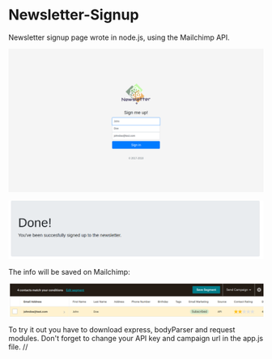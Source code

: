 # Newsletter-Signup
Newsletter signup page wrote in node.js, using the Mailchimp API. 

![](images/newsletterSign.png)

![](images/newsSuccess.png)

The info will be saved on Mailchimp:

![](images/mailchimp.png)

To try it out you have to download express, bodyParser and request modules. Don't forget to change your API key and campaign url in the app.js file.
//
